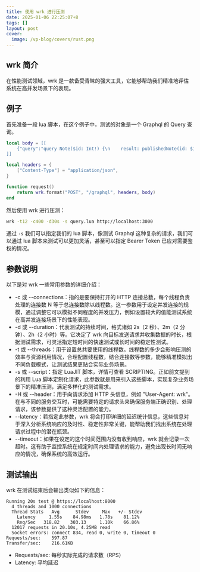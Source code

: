 ```yaml
---
title: 使用 wrk 进行压测
date: 2025-01-06 22:25:07+8
tags: []
layout: post
cover:
  image: /vp-blog/covers/rust.png
---
```


## wrk 简介

在性能测试领域，wrk 是一款备受青睐的强大工具，它能够帮助我们精准地评估系统在高并发场景下的表现。


## 例子

首先准备一段 lua 脚本，在这个例子中，测试的对象是一个 Graphql 的 Query 查询。

```lua
local body = [[
    {"query":"query Note($id: Int!) {\n    result: publishedNote(id: $id) {\n        id\n        title\n        content\n        type\n        images\n        video\n        updatedAt\n        views\n    }\n}","variables":{"id":19}}
]]

local headers = {
    ["Content-Type"] = "application/json",
}

function request()
    return wrk.format("POST", "/graphql", headers, body)
end
```

然后使用 wrk 进行压测：

```bash
wrk -t12 -c400 -d30s -s query.lua http://localhost:3000
```

通过 `-s` 我们可以指定我们的 lua 脚本，像测试 Graphql 这种复杂的请求，我们可以通过 lua 脚本来测试可以更加灵活，甚至可以指定 Bearer Token 已应对需要鉴权的情况。


## 参数说明

以下是对 wrk 一些常用参数的详细介绍：

- -c 或 --connections：指的是要保持打开的 HTTP 连接总数，每个线程负责处理的连接数 N 等于总连接数除以线程数。这一参数用于设定并发连接的规模，通过调整它可以模拟不同程度的并发压力，例如设置较大的值能测试系统在高并发连接场景下的性能表现。
- -d 或 --duration：代表测试的持续时间，格式诸如 2s（2 秒）、2m（2 分钟）、2h（2 小时）等。它决定了 wrk 向目标发送请求并收集数据的时长，根据测试需求，可灵活指定短时间的快速测试或长时间的稳定性测试。
- -t 或 --threads：用于设置总共要使用的线程数。线程数的多少会影响压测的效率与资源利用情况，合理配置线程数，结合连接数等参数，能够精准模拟出不同负载模式，让测试结果更贴合实际业务场景。
- -s 或 --script：指定 LuaJIT 脚本，详情可查看 SCRIPTING。正如前文提到的利用 Lua 脚本定制化请求，此参数就是用来引入这些脚本，实现复杂业务场景下的精准压测，满足多样化的测试需求。
- -H 或 --header：用于向请求添加 HTTP 头信息，例如 "User-Agent: wrk"。在与不同的服务交互时，可能需要特定的请求头来确保服务端正确识别、处理请求，该参数提供了这种灵活配置的能力。
- --latency：若指定此参数，wrk 将会打印详细的延迟统计信息，这些信息对于深入分析系统响应的及时性、稳定性非常关键，能帮助我们找出系统在处理请求过程中的潜在瓶颈。
- --timeout：如果在设定的这个时间范围内没有收到响应，wrk 就会记录一次超时。这有助于监控系统在规定时间内处理请求的能力，避免出现长时间无响应的情况，确保系统的高效运行。


## 测试输出

wrk 在测试结束后会输出类似如下的信息：

```
Running 20s test @ https://localhost:8000
  4 threads and 1000 connections
  Thread Stats   Avg      Stdev     Max   +/- Stdev
    Latency     1.55s    84.98ms   1.78s    81.12%
    Req/Sec   318.82    303.13     1.10k    66.86%
  12017 requests in 20.10s, 4.25MB read
  Socket errors: connect 834, read 0, write 0, timeout 0
Requests/sec:    597.87
Transfer/sec:    216.61KB
```

- Requests/sec: 每秒实际完成的请求数（RPS）
- Latency: 平均延迟
